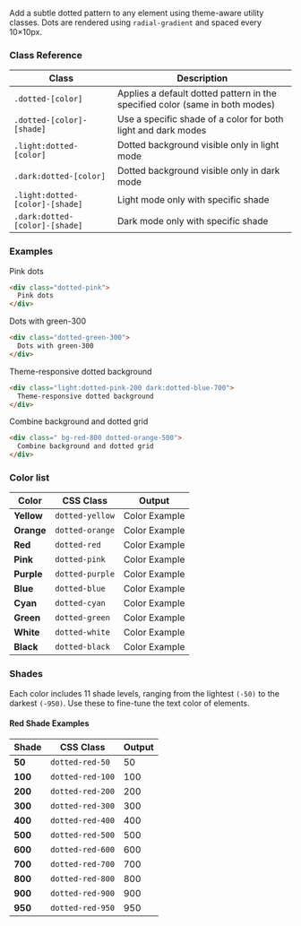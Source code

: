 Add a subtle dotted pattern to any element using theme-aware utility classes. Dots are rendered using `radial-gradient` and spaced every 10×10px.


### Class Reference

| Class                           | Description                                                                  |
| ------------------------------- | ---------------------------------------------------------------------------- |
| `.dotted-[color]`               | Applies a default dotted pattern in the specified color (same in both modes) |
| `.dotted-[color]-[shade]`       | Use a specific shade of a color for both light and dark modes                |
| `.light:dotted-[color]`         | Dotted background visible only in light mode                                 |
| `.dark:dotted-[color]`          | Dotted background visible only in dark mode                                  |
| `.light:dotted-[color]-[shade]` | Light mode only with specific shade                                          |
| `.dark:dotted-[color]-[shade]`  | Dark mode only with specific shade                                           |


### Examples

<div class="w-fit mt-5 dotted-pink p-4">
  Pink dots
</div>


```html
<div class="dotted-pink">
  Pink dots
</div>
```

<div class="w-fit mt-5 dotted-green-300 p-4">
  Dots with green-300
</div>

```html
<div class="dotted-green-300">
  Dots with green-300
</div>
```
<div class="w-fit mt-5 light:dotted-pink-200 dark:dotted-blue-700 p-4">
  Theme-responsive dotted background
</div>

```html
<div class="light:dotted-pink-200 dark:dotted-blue-700">
  Theme-responsive dotted background
</div>
```

<div class="w-fit mt-5 bg-red-800 dotted-orange-700 rounded color-white p-4">
  Combine background and dotted grid
</div>

```html
<div class=" bg-red-800 dotted-orange-500">
  Combine background and dotted grid
</div>
```
### Color list 

| Color | CSS Class | Output |
| --- | --- | --- |
| **Yellow**  | `dotted-yellow` | <span class="px-7 dotted-yellow">Color Example</span> |
| **Orange**  | `dotted-orange` | <span class="px-7 dotted-orange">Color Example</span> |
| **Red**     | `dotted-red`    | <span class="px-7 dotted-red">Color Example</span> |
| **Pink**    | `dotted-pink`   | <span class="px-7 dotted-pink">Color Example</span> |
| **Purple**  | `dotted-purple` | <span class="px-7 dotted-purple">Color Example</span> |
| **Blue**    | `dotted-blue`   | <span class="px-7 dotted-blue">Color Example</span> |
| **Cyan**    | `dotted-cyan`   | <span class="px-7 dotted-cyan">Color Example</span> |
| **Green**   | `dotted-green`  | <span class="px-7 dotted-green">Color Example</span> |
| **White**   | `dotted-white`  | <span class="px-7 dotted-white">Color Example</span> |
| **Black**   | `dotted-black`  | <span class="px-7 dotted-black">Color Example</span> |


### Shades

Each color includes 11 shade levels, ranging from the lightest `(-50)` to the darkest `(-950)`. Use these to fine-tune the text color of elements.



#### Red Shade Examples

| Shade | CSS Class | Output |
| --- | --- | --- |
| **50**  | `dotted-red-50`   | <span class="w-128px d-block text-center monospace rounded dotted-red-50 ">50</span> |
| **100** | `dotted-red-100`  | <span class="w-128px d-block text-center monospace rounded dotted-red-100">100</span> |
| **200** | `dotted-red-200`  | <span class="w-128px d-block text-center monospace rounded dotted-red-200">200</span> |
| **300** | `dotted-red-300`  | <span class="w-128px d-block text-center monospace rounded dotted-red-300">300</span> |
| **400** | `dotted-red-400`  | <span class="w-128px d-block text-center monospace rounded dotted-red-400">400</span> |
| **500** | `dotted-red-500`  | <span class="w-128px d-block text-center monospace rounded dotted-red-500">500</span> |
| **600** | `dotted-red-600`  | <span class="w-128px d-block text-center monospace rounded dotted-red-600">600</span> |
| **700** | `dotted-red-700`  | <span class="w-128px d-block text-center monospace rounded dotted-red-700">700</span> |
| **800** | `dotted-red-800`  | <span class="w-128px d-block text-center monospace rounded dotted-red-800">800</span> |
| **900** | `dotted-red-900`  | <span class="w-128px d-block text-center monospace rounded dotted-red-900">900</span> |
| **950** | `dotted-red-950`  | <span class="w-128px d-block text-center monospace rounded dotted-red-950">950</span> |

